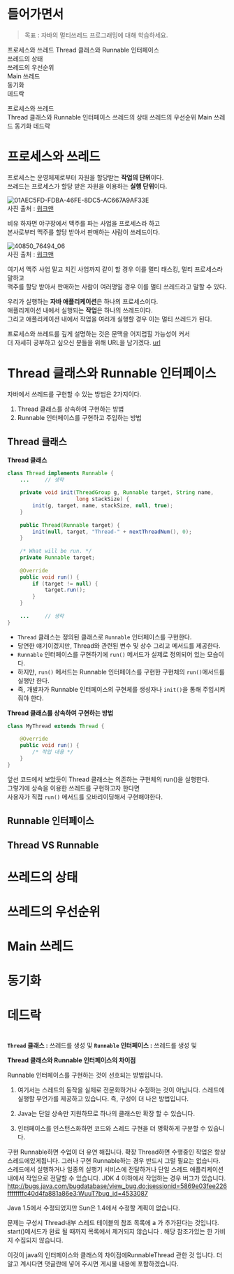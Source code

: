 # 들어가면서   
> 목표 : 자바의 멀티쓰레드 프로그래밍에 대해 학습하세요.    


프로세스와 쓰레드 
Thread 클래스와 Runnable 인터페이스     
쓰레드의 상태     
쓰레드의 우선순위    
Main 쓰레드   
동기화  
데드락   

프로세스와 쓰레드   
Thread 클래스와 Runnable 인터페이스
쓰레드의 상태
쓰레드의 우선순위
Main 쓰레드
동기화
데드락


# 프로세스와 쓰레드
프로세스는 운영체제로부터 자원을 할당받는 **작업의 단위**이다.         
쓰레드는 프로세스가 할당 받은 자원을 이용하는 **실행 단위**이다.     
      
![01AEC5FD-FDBA-46FE-8DC5-AC667A9AF33E](https://user-images.githubusercontent.com/50267433/105000222-69eee400-5a71-11eb-96ed-e3b4fc81802f.png)       
사진 출처 : [워크맨](https://www.youtube.com/channel/UCwx6n_4OcLgzAGdty0RWCoA)
     
     
비유 하자면 야구장에서 맥주를 파는 사업을 프로세스라 하고          
본사로부터 맥주를 할당 받아서 판매하는 사람이 쓰레드이다.           
        
![40850_76494_06](https://user-images.githubusercontent.com/50267433/105001975-eb477600-5a73-11eb-85fc-3d9e4f29b563.jpg)       
사진 출처 : [워크맨](https://www.youtube.com/channel/UCwx6n_4OcLgzAGdty0RWCoA)      
     
여기서 맥주 사업 말고 치킨 사업까지 같이 할 경우 이를 멀티 태스킹, 멀티 프로세스라 말하고             
맥주를 할당 받아서 판매하는 사람이 여러명일 경우 이를 멀티 쓰레드라고 말할 수 있다.               
                       
우리가 실행하는 **자바 애플리케이션**은 하나의 프로세스이다.              
애플리케이션 내에서 실행되는 **작업**은 하나의 쓰레드이다.              
그리고 애플리케이션 내에서 작업을 여러개 실행할 경우 이는 멀티 쓰레드가 된다.           
           
프로세스와 쓰레드를 깊게 설명하는 것은 문맥을 어지럽힐 가능성이 커서       
더 자세히 공부하고 싶으신 분들을 위해 URL을 남기겠다. [url](#)      
   
# Thread 클래스와 Runnable 인터페이스     
자바에서 쓰레드를 구현할 수 있는 방법은 2가지이다.   

1. Thread 클래스를 상속하여 구현하는 방법        
2. Runnable 인터페이스를 구현하고 주입하는 방법     
  
## Thread 클래스    
**Thread 클래스**      
```java
class Thread implements Runnable {
    ...     // 생략
    
    private void init(ThreadGroup g, Runnable target, String name,
                      long stackSize) {
        init(g, target, name, stackSize, null, true);
    }
    
    public Thread(Runnable target) {
        init(null, target, "Thread-" + nextThreadNum(), 0);
    }
        
    /* What will be run. */
    private Runnable target;
        
    @Override
    public void run() {
        if (target != null) {
            target.run();
        }
    }
    
    ...     // 생략
}
```

* `Thread` 클래스는 정의된 클래스로 `Runnable` 인터페이스를 구현한다.                     
* 당연한 얘기이겠지만, Thread와 관련된 변수 및 상수 그리고 메서드를 제공한다.          
* `Runnable` 인터페이스를 구현하기에 `run()` 메서드가 실제로 정의되어 있는 모습이다.      
* 하지만, `run()` 메서드는 Runnable 인터페이스를 구현한 구현체의 `run()`메서드를 실행만 한다.   
* 즉, 개발자가 Runnable 인터페이스의 구현체를 생성자나 `init()`을  통해 주입시켜줘야 한다.     
          
**Thread 클래스를 상속하여 구현하는 방법**
```java
class MyThread extends Thread {
    
    @Override 
    public void run() {
        /* 작업 내용 */
    }      
}
```
앞선 코드에서 보았듯이 Thread 클래스는 의존하는 구현체의 run()을 실행한다.           
그렇기에 상속을 이용한 쓰레드를 구현하고자 한다면               
사용자가 직접 `run()` 메서드를 오바리이딩해서 구현해야한다.                

## Runnable 인터페이스 








## Thread VS Runnable   

# 쓰레드의 상태
# 쓰레드의 우선순위
# Main 쓰레드
# 동기화
# 데드락

# 
**`Thread` 클래스 :** 쓰레드를 생성 및 
**`Runnable` 인터페이스 :** 쓰레드를 생성 및 

**Thread 클래스와 Runnable 인터페이스의 차이점**

Runnable 인터페이스를 구현하는 것이 선호되는 방법입니다. 


1. 여기서는 스레드의 동작을 실제로 전문화하거나 수정하는 것이 아닙니다. 
스레드에 실행할 무언가를 제공하고 있습니다. 
즉, 구성이 더 나은 방법입니다.

1. Java는 단일 상속만 지원하므로 하나의 클래스만 확장 할 수 있습니다.
2. 인터페이스를 인스턴스화하면 코드와 스레드 구현을 더 명확하게 구분할 수 있습니다.

구현 Runnable하면 수업이 더 유연 해집니다. 확장 Thread하면 수행중인 작업은 항상 스레드에있게됩니다. 
그러나 구현 Runnable하는 경우 반드시 그럴 필요는 없습니다. 
스레드에서 실행하거나 일종의 실행기 서비스에 전달하거나 단일 스레드 애플리케이션 내에서 작업으로 전달할 수 있습니다.
JDK 4 이하에서 작업하는 경우 버그가 있습니다.
http://bugs.java.com/bugdatabase/view_bug.do;jsessionid=5869e03fee226ffffffffc40d4fa881a86e3:WuuT?bug_id=4533087

Java 1.5에서 수정되었지만 Sun은 1.4에서 수정할 계획이 없습니다.

문제는 구성시 Thread내부 스레드 테이블의 참조 목록에 a 가 추가된다는 것입니다. start()메서드가 완료 될 때까지 목록에서 제거되지 않습니다 . 해당 참조가있는 한 가비지 수집되지 않습니다.

이것이 java의 인터페이스와 클래스의 차이점에RunnableThread 관한 것 입니다. 더 알고 계시다면 댓글란에 넣어 주시면 게시물 내용에 포함하겠습니다.




